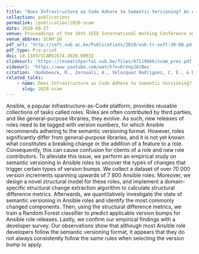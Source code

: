 ```yaml
---
title: "Does Infrastructure as Code Adhere to Semantic Versioning? An Analysis of Ansible Role Evolution"
collection: publications
permalink: /publication/2020-scam
date: 2020-09-27
venue: Proceedings of the 20th IEEE International Working Conference on Source Code Analysis and Manipulation (SCAM'20)
venue_abbrev: SCAM'20
pdf_url: 'http://soft.vub.ac.be/Publications/2020/vub-tr-soft-20-08.pdf'
pdf_type: Pre-print
doi: 10.1109/SCAM51674.2020.00032
slidesurl: 'https://researchportal.vub.be/files/67119666/scam_pres.pdf'
videourl: 'https://www.youtube.com/watch?v=RrVnpJAYBes'
citation: 'Opdebeeck, R., Zerouali, A., Velazquez Rodriguez, C. E., & De Roover, C. (2020). <i>Does Infrastructure as Code Adhere to Semantic Versioning? An Analysis of Ansible Role Evolution.</i> In Proceedings of the 20th IEEE International Working Conference on Source Code Analysis and Manipulation (SCAM 2020) (pp. 238-248). IEEE.'
related_talks:
    - name: Does Infrastructure as Code Adhere to Semantic Versioning? An Analysis of Ansible Role Evolution
      slug: 2020-scam
---
```

Ansible, a popular Infrastructure-as-Code platform, provides reusable collections of tasks called roles. Roles are often contributed by third parties, and like general-purpose libraries, they evolve. As such, new releases of roles need to be tagged with version numbers, for which Ansible recommends adhering to the semantic versioning format. However, roles significantly differ from general-purpose libraries, and it is not yet known what constitutes a breaking change or the addition of a feature to a role. Consequently, this can cause confusion for clients of a role and new role contributors. To alleviate this issue, we perform an empirical study on semantic versioning in Ansible roles to uncover the types of changes that trigger certain types of version bumps. We collect a dataset of over 70 000 version increments spanning upwards of 7 800 Ansible roles. Moreover, we design a novel structural model for these roles, and implement a domain-specific structural change extraction algorithm to calculate structural difference metrics. Afterwards, we quantitatively investigate the state of semantic versioning in Ansible roles and identify the most commonly changed components. Then, using the structural difference metrics, we train a Random Forest classifier to predict applicable version bumps for Ansible role releases. Lastly, we confirm our empirical findings with a developer survey. Our observations show that although most Ansible role developers follow the semantic versioning format, it appears that they do not always consistently follow the same rules when selecting the version bump to apply.
